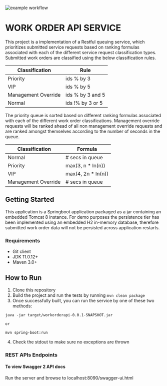![example workflow](https://img.shields.io/github/workflow/status/nhanby/3a1fb4202f203a43474838e83f2e414bdd535ead13f8b2d416611d0c4de0a7d1/work-order-service-ci-pipeline)

# WORK ORDER API SERVICE 
This project is a implementation of a Restful queuing service, which prioritizes submitted service requests based on ranking formulas associated with each of the different service request classification types. Submitted work orders are classified using the below classification rules.

|    Classification       |     Rule     |
| ---------------------------- | --------------------------- |
|         Priority             |          ids % by 3         |
|           VIP                |          ids % by 5         |
|      Management Override     |       ids % by 3 and 5      |
|          Normal              |       ids !% by 3 or 5      |

The priority queue is sorted based on different ranking formulas associated with each of the different work order classifications. Management override requests will be ranked ahead of all non management override requests and are ranked amongst themselves according to the number of seconds in the queue.

|    Classification       |       Formula       |
| ---------------------------- | --------------------------- |
|          Normal              |       # secs in queue       |
|         Priority             |        max(3, n * ln(n))    
|           VIP                |        max(4, 2n * ln(n))   |
|    Management Override       |       # secs in queue       |

## Getting Started
This application is a Springboot application packaged as a jar containing an embedded Tomcat 8 instance. For demo purposes the persistence tier has been implemented using an embedded H2 in-memory database, therefore submitted work order data will not be persisted across application restarts. 

### Requirements
* Git client
* JDK 11.0.12+
* Maven 3.0+

## How to Run 
1. Clone this repository 
2. Build the project and run the tests by running 
```mvn clean package```
3. Once successfully built, you can run the service by one of these two methods:
```
java -jar target/workorderapi-0.0.1-SNAPSHOT.jar

or

mvn spring-boot:run
```
4. Check the stdout to make sure no exceptions are thrown

### REST APIs Endpoints

#### To view Swagger 2 API docs
Run the server and browse to localhost:8090/swagger-ui.html
